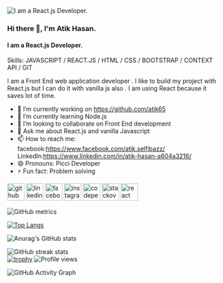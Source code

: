 <!-- ### Hi there 👋

<!--
**atik65/atik65** is a ✨ _special_ ✨ repository because its `README.md` (this file) appears on your GitHub profile.

Here are some ideas to get you started:

- 🔭 I’m currently working on ...
- 🌱 I’m currently learning ...
- 👯 I’m looking to collaborate on ...
- 🤔 I’m looking for help with ...
- 💬 Ask me about ...
- 📫 How to reach me: ...
- 😄 Pronouns: ...
- ⚡ Fun fact: ...
-->

 


 
 

 
<!--  custom editing starts from here  -->

![I am a React.js Developer.](https://scontent.fdac90-1.fna.fbcdn.net/v/t1.6435-9/186494988_1588928097966989_1363351086402431460_n.jpg?_nc_cat=100&ccb=1-5&_nc_sid=730e14&_nc_eui2=AeFGWETPOSR7Pc4qSHoral9VS8Xs31KkznlLxezfUqTOeRcchZ5MPPoaM6ryXgQGikCAMp5K8Iqo0KzosR6zK7bY&_nc_ohc=p_KMi0VDrzoAX-eRNjk&_nc_ht=scontent.fdac90-1.fna&oh=cfc2576f38255b74177df61f84e76ec2&oe=616C646B)

### Hi there 👋, I'm Atik Hasan.
#### I am a React.js Developer.
Skills: JAVASCRIPT / REACT.JS / HTML / CSS / BOOTSTRAP / CONTEXT API / GIT 

I am a Front End web application developer . I like to build my project with React.js but I can do it with vanilla js also . I am using React because it  saves lot of time. 



- 🔭 I’m currently working on https://github.com/atik65 
- 🌱 I’m currently learning Node.js 
- 👯 I’m looking to collaborate on Front End development 
- 💬 Ask me about React.js and vanilla Javascript 
- 📫 How to reach me: facebook:https://www.facebook.com/atik.selfibazz/                  LinkedIn:https://www.linkedin.com/in/atik-hasan-a604a3216/ 
- 😄 Pronouns: Picci Developer  
- ⚡ Fun fact: Problem solving  


[<img src='https://cdn.jsdelivr.net/npm/simple-icons@3.0.1/icons/github.svg' alt='github' height='40'>](https://github.com/atik65)  [<img src='https://cdn.jsdelivr.net/npm/simple-icons@3.0.1/icons/linkedin.svg' alt='linkedin' height='40'>](https://www.linkedin.com/in/atik-hasan-a604a3216/)  [<img src='https://cdn.jsdelivr.net/npm/simple-icons@3.0.1/icons/facebook.svg' alt='facebook' height='40'>](https://www.facebook.com/atik.selfibazz)  [<img src='https://cdn.jsdelivr.net/npm/simple-icons@3.0.1/icons/instagram.svg' alt='instagram' height='40'>](https://www.instagram.com/atik_hasan9/)  [<img src='https://cdn.jsdelivr.net/npm/simple-icons@3.0.1/icons/codepen.svg' alt='codepen' height='40'>](https://codepen.io/atik65)  [<img src='https://cdn.jsdelivr.net/npm/simple-icons@3.0.1/icons/stackoverflow.svg' alt='stackoverflow' height='40'>](https://stackoverflow.com/users/14393120)  [<img src='https://cdn.jsdelivr.net/npm/simple-icons@3.0.1/icons/react.svg' alt='react' height='40'>](https://atik65.github.io/todo/)  

![GitHub metrics](https://metrics.lecoq.io/atik65)  

<!-- [![Top Langs](https://github-readme-stats.vercel.app/api/top-langs/?username=atik65)](https://github.com/anuraghazra/github-readme-stats) -->
[![Top Langs](https://github-readme-stats.vercel.app/api/top-langs/?username=atik65&layout=compact&theme=radical)](https://github.com/anuraghazra/github-readme-stats)

<!-- ![GitHub stats](https://github-readme-stats.vercel.app/api?username=atik65&show_icons=true&count_private=true)   -->
![Anurag's GitHub stats](https://github-readme-stats.vercel.app/api?username=atik65&show_icons=true&theme=radical)





![GitHub streak stats](https://github-readme-streak-stats.herokuapp.com/?user=atik65)  
[![trophy](https://github-profile-trophy.vercel.app/?username=atik65)](https://github.com/ryo-ma/github-profile-trophy)
![Profile views](https://gpvc.arturio.dev/atik65)  


![GitHub Activity Graph](https://activity-graph.herokuapp.com/graph?username=atik65)  
